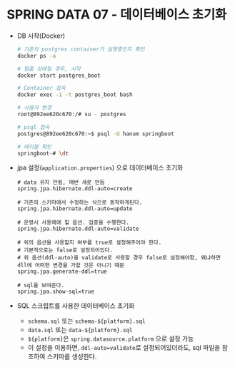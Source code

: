 # SPRING DATA 07 - 데이터베이스 초기화

* DB 시작(Docker)

  ```bash
  # 기존의 postgres container가 실행중인지 확인
  docker ps -a
  
  # 멈춤 상태일 경우, 시작
  docker start postgres_boot
  
  # Container 접속
  docker exec -i -t postgres_boot bash
  
  # 사용자 변경
  root@892ee620c670:/# su - postgres
  
  # psql 접속
  postgres@892ee620c670:~$ psql -U hanum springboot
  
  # 테이블 확인
  springboot-# \dt
  ```

* jpa 설정(`application.properties`) 으로 데이터베이스 초기화

  ```properties
  # data 유지 안됨, 매번 새로 만듬
  spring.jpa.hibernate.ddl-auto=create
  
  # 기존의 스키마에서 수정하는 식으로 동작하게된다.
  spring.jpa.hibernate.ddl-auto=update
  
  # 운영시 사용헤애 힐 옵션. 검증을 수행한다.
  spring.jpa.hibernate.ddl-auto=validate
  ```

  ```properties
  # 위의 옵션을 사용할지 여부를 true로 설정해주어야 한다.
  # 기본적으로는 false로 설정되어있다.
  # 위 옵션(ddl-auto)을 validate로 사용할 경우 false로 설정해야함, 왜냐하면 dll에 어떠한 변경을 가할 것은 아니기 때문
  spring.jpa.generate-ddl=true
  ```

  ```properties
  # sql을 보여준다.
  spring.jpa.show-sql=true
  ```

* SQL 스크립트를 사용한 데이터베이스 초기화

  * `schema.sql` 또는 `schema-${platform}.sql`
  * `data.sql` 또는 `data-${platform}.sql`
  * `${platform}`은 `spring.datasource.platform` 으로 설정 가능
  * 이 설정을 이용하면, `ddl-auto=validate`로 설정되어있더라도, sql 파일을 참조하여 스키마를 생성한다.